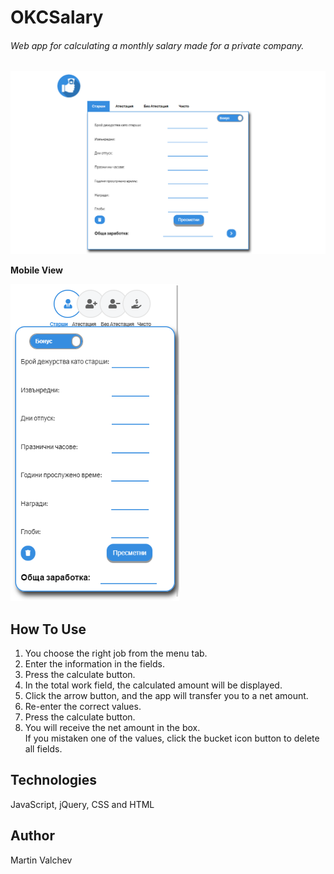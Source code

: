 # OKCSalary

###### Web app for calculating a monthly salary made for a private company.

![](image/screenshot/okcsalary-github-io-2018-12-02-23_41_47.png)

**Mobile View**  

![](image/screenshot/mobile-okcsalary-github-io-2018-12-03-00_21_28.png)

## How To Use
1. You choose the right job from the menu tab.
2. Enter the information in the fields.
3. Press the calculate button.
4. In the total work field, the calculated amount will be displayed.
5. Click the arrow button, and the app will transfer you to a net amount.
6. Re-enter the correct values.
7. Press the calculate button.
8. You will receive the net amount in the box.  
If you mistaken one of the values, click the bucket icon button to delete all fields.

## Technologies

JavaScript, jQuery, CSS and HTML

## Author
Martin Valchev  


